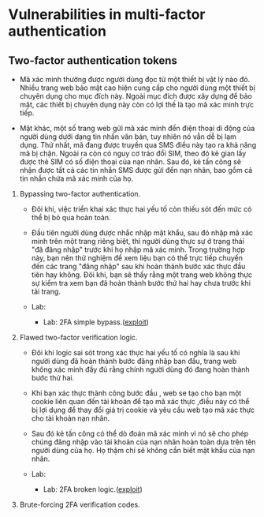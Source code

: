 # Vulnerabilities in multi-factor authentication

## Two-factor authentication tokens

- Mã xác minh thường được người dùng đọc từ một thiết bị vật lý nào đó. Nhiều trang web bảo mật cao hiện cung cấp cho người dùng một thiết bị chuyên dụng cho mục đích này. Ngoài mục đích được xây dựng để bảo mật, các thiết bị chuyên dụng này còn có lợi thế là tạo mã xác minh trực tiếp. 

- Mặt khác, một số trang web gửi mã xác minh đến điện thoại di động của người dùng dưới dạng tin nhắn văn bản, tuy nhiên nó vẫn dễ bị lạm dụng. Thứ nhất, mã đang được truyền qua SMS điều này tạo ra khả năng mã bị chặn. Ngoài ra còn có nguy cơ tráo đổi SIM, theo đó kẻ gian lấy được thẻ SIM có số điện thoại của nạn nhân. Sau đó, kẻ tấn công sẽ nhận được tất cả các tin nhắn SMS được gửi đến nạn nhân, bao gồm cả tin nhắn chứa mã xác minh của họ.

1. Bypassing two-factor authentication.
	
	- Đôi khi, việc triển khai xác thực hai yếu tố còn thiếu sót đến mức có thể bị bỏ qua hoàn toàn.

	- Đầu tiên người dùng được nhắc nhập mật khẩu, sau đó nhập mã xác minh trên một trang riêng biệt, thì người dùng thực sự ở trạng thái "đã đăng nhập" trước khi họ nhập mã xác minh. Trong trường hợp này, bạn nên thử nghiệm để xem liệu bạn có thể trực tiếp chuyển đến các trang "đăng nhập" sau khi hoàn thành bước xác thực đầu tiên hay không. Đôi khi, bạn sẽ thấy rằng một trang web không thực sự kiểm tra xem bạn đã hoàn thành bước thứ hai hay chưa trước khi tải trang.

	- Lab:
		- Lab: 2FA simple bypass.([exploit](exploit/lab7.txt))

2. Flawed two-factor verification logic.

	- Đôi khi logic sai sót trong xác thực hai yếu tố có nghĩa là sau khi người dùng đã hoàn thành bước đăng nhập ban đầu, trang web không xác minh đầy đủ rằng chính người dùng đó đang hoàn thành bước thứ hai.
	- Khi bạn xác thực thành công bước đầu , web se tạo cho bạn một cookie liên quan đến tài khoản để tạo mã xác thực ,điều này có thể bị lợi dụng để thay đổi giá trị cookie và yêu cầu web tạo mã xác thực cho tài khoản nạn nhân.
	- Sau đó kẻ tấn công có thể dò đoán mã xác minh vì nó sẽ cho phép chúng đăng nhập vào tài khoản của nạn nhân hoàn toàn dựa trên tên người dùng của họ. Họ thậm chí sẽ không cần biết mật khẩu của nạn nhân.

	- Lab:
		- Lab: 2FA broken logic.([exploit](exploit/lab8.py))


3. Brute-forcing 2FA verification codes.

